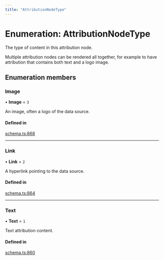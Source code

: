 ```yaml
---
title: "AttributionNodeType"
---
```

# Enumeration: AttributionNodeType

The type of content in this attribution node.

Multiple attribution nodes can be rendered all together, for example to have
attribution that contains both text and a logo image.

## Enumeration members

### Image

• **Image** = `3`

An image, often a logo of the data source.

#### Defined in

[schema.ts:868](https://github.com/coda/packs-sdk/blob/main/schema.ts#L868)

___

### Link

• **Link** = `2`

A hyperlink pointing to the data source.

#### Defined in

[schema.ts:864](https://github.com/coda/packs-sdk/blob/main/schema.ts#L864)

___

### Text

• **Text** = `1`

Text attribution content.

#### Defined in

[schema.ts:860](https://github.com/coda/packs-sdk/blob/main/schema.ts#L860)
